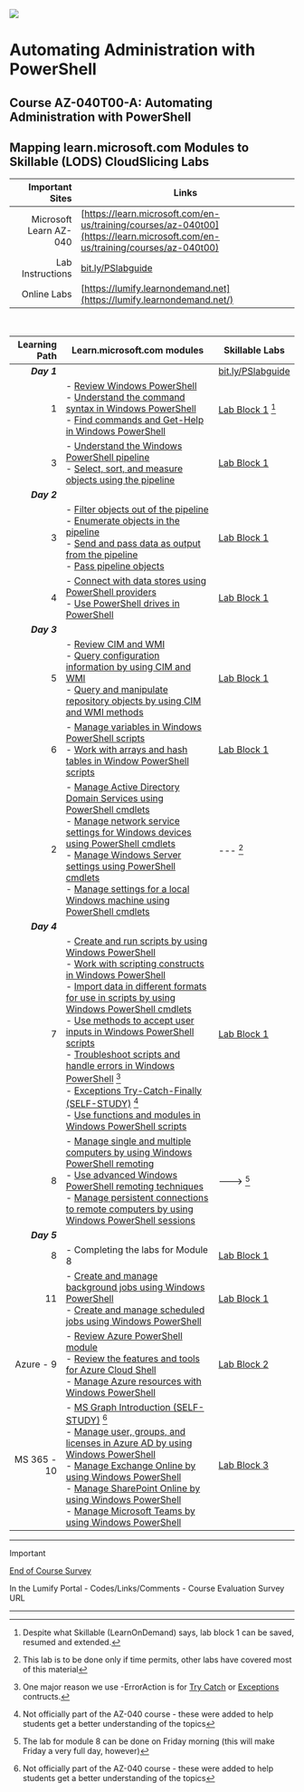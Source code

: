![](https://upload.wikimedia.org/wikipedia/commons/a/af/PowerShell_Core_6.0_icon.png) 
# Automating Administration with PowerShell
## Course AZ-040T00-A: Automating Administration with PowerShell


## Mapping learn.microsoft.com Modules to Skillable (LODS) CloudSlicing Labs
<!--- [MS Learn site](https://learn.microsoft.com/en-au/training/courses/az-040t00?WT.mc_id=ilt_partner_webpage_wwl&ocid=509519#study-guide) --->

| Important Sites | Links |
|---:|---|
| Microsoft Learn AZ-040 | [https://learn.microsoft.com/en-us/training/courses/az-040t00](https://learn.microsoft.com/en-us/training/courses/az-040t00) |
| Lab Instructions | [bit.ly/PSlabguide](https://bit.ly/PSlabguide) |
| Online Labs | [https://lumify.learnondemand.net](https://lumify.learnondemand.net/) |
<br>

|Learning Path|Learn.microsoft.com modules | Skillable Labs|
|---:|---|---|
|***Day 1***||[bit.ly/PSlabguide](https://bit.ly/PSlabguide)|
|1|- [Review Windows PowerShell](https://learn.microsoft.com/en-us/training/modules/review-windows-powershell/)<br>- [Understand the command syntax in Windows PowerShell](https://learn.microsoft.com/en-us/training/modules/understand-command-syntax-windows-powershell/)<br>- [Find commands and Get-Help in Windows PowerShell](https://learn.microsoft.com/en-us/training/modules/find-commands-get-help-windows-powershell/)|[Lab Block 1](https://lumify.learnondemand.net/) [^1]|
|3|- [Understand the Windows PowerShell pipeline](https://learn.microsoft.com/en-us/training/modules/understand-windows-powershell-pipeline/)<br>- [Select, sort, and measure objects using the pipeline](https://learn.microsoft.com/en-us/training/modules/select-sort-measure-objects-use-pipeline/)|[Lab Block 1](https://lumify.learnondemand.net/)|
|***Day 2***|
|3|- [Filter objects out of the pipeline](https://learn.microsoft.com/en-us/training/modules/filter-objects-out-of-pipeline/)<br>- [Enumerate objects in the pipeline](https://learn.microsoft.com/en-us/training/modules/enumerate-objects-pipeline/)<br>- [Send and pass data as output from the pipeline](https://learn.microsoft.com/en-us/training/modules/send-pass-data-output-from-pipeline/)<br>- [Pass pipeline objects](https://learn.microsoft.com/en-us/training/modules/pass-pipeline-objects/)|[Lab Block 1](https://lumify.learnondemand.net/)|
|4|- [Connect with data stores using PowerShell providers](https://learn.microsoft.com/en-us/training/modules/connect-data-stores-use-powershell-providers/)<br>- [Use PowerShell drives in PowerShell](https://learn.microsoft.com/en-us/training/modules/use-powershell-drives-powershell/)|[Lab Block 1](https://lumify.learnondemand.net/)|
|***Day 3***|
|5|- [Review CIM and WMI](https://learn.microsoft.com/en-us/training/modules/review-common-information-model-windows-management-instrumentation/)<br>- [Query configuration information by using CIM and WMI](https://learn.microsoft.com/en-us/training/modules/query-configuration-information/)<br>- [Query and manipulate repository objects by using CIM and WMI methods](https://learn.microsoft.com/en-us/training/modules/query-manipulate-repository-objects/)|[Lab Block 1](https://lumify.learnondemand.net/)|
|6|- [Manage variables in Windows PowerShell scripts](https://learn.microsoft.com/en-us/training/modules/manage-variables-windows-powershell-scripts/)<br>- [Work with arrays and hash tables in Window PowerShell scripts](https://learn.microsoft.com/en-us/training/modules/work-arrays-hash-tables-window-powershell-scripts/)|[Lab Block 1](https://lumify.learnondemand.net/)|
|2|- [Manage Active Directory Domain Services using PowerShell cmdlets](https://learn.microsoft.com/en-us/training/modules/manage-active-directory-domain-services-use-powershell-cmdlets/)<br>- [Manage network service settings for Windows devices using PowerShell cmdlets](https://learn.microsoft.com/en-us/training/modules/manage-network-service-settings-for-windows-devices-use-powershell-cmdlets/)<br>- [Manage Windows Server settings using PowerShell cmdlets](https://learn.microsoft.com/en-us/training/modules/manage-windows-server-settings-use-powershell-cmdlets/)<br>- [Manage settings for a local Windows machine using PowerShell cmdlets](https://learn.microsoft.com/en-us/training/modules/manage-settings-for-local-windows-machine-use-powershell-cmdlets/)|--- [^2]|
|***Day 4***|
|7|- [Create and run scripts by using Windows PowerShell](https://learn.microsoft.com/en-us/training/modules/create-run-scripts-use-windows-powershell/)<br>- [Work with scripting constructs in Windows PowerShell](https://learn.microsoft.com/en-us/training/modules/work-script-constructs-windows-powershell/)<br>- [Import data in different formats for use in scripts by using Windows PowerShell cmdlets](https://learn.microsoft.com/en-us/training/modules/import-data-different-formats-for-use-scripts/)<br>- [Use methods to accept user inputs in Windows PowerShell scripts](https://learn.microsoft.com/en-us/training/modules/use-methods-to-accept-user-inputs-windows-powershell-scripts/)<br>- [Troubleshoot scripts and handle errors in Windows PowerShell](https://learn.microsoft.com/en-us/training/modules/troubleshoot-scripts-handle-errors-windows-powershell/)       [^3]<br>- [Exceptions Try-Catch-Finally (SELF-STUDY)](https://learn.microsoft.com/en-us/powershell/scripting/learn/deep-dives/everything-about-exceptions?view=powershell-7.5) [^5] <br>- [Use functions and modules in Windows PowerShell scripts](https://learn.microsoft.com/en-us/training/modules/use-functions-modules-windows-powershell-scripts/)|[Lab Block 1](https://lumify.learnondemand.net/) |
|8|- [Manage single and multiple computers by using Windows PowerShell remoting](https://learn.microsoft.com/en-us/training/modules/manage-single-multiple-computers-use-windows-powershell-remoting/)<br>- [Use advanced Windows PowerShell remoting techniques](https://learn.microsoft.com/en-us/training/modules/use-advanced-windows-powershell-remoting-techniques/)<br>- [Manage persistent connections to remote computers by using Windows PowerShell sessions](https://learn.microsoft.com/en-us/training/modules/manage-persistent-connections-to-remote-computers/)|---> [^4]|
|***Day 5***|
|8|- Completing the labs for Module 8|[Lab Block 1](https://lumify.learnondemand.net/) |
|11|- [Create and manage background jobs using Windows PowerShell](https://learn.microsoft.com/en-us/training/modules/create-manage-background-jobs-use-windows-powershell/)<br>- [Create and manage scheduled jobs using Windows PowerShell](https://learn.microsoft.com/en-us/training/modules/create-manage-scheduled-jobs-use-windows-powershell/)|[Lab Block 1](https://lumify.learnondemand.net/)|
|Azure - 9|- [Review Azure PowerShell module](https://learn.microsoft.com/en-us/training/modules/review-azure-powershell-module/)<br>- [Review the features and tools for Azure Cloud Shell](https://learn.microsoft.com/en-us/training/modules/review-features-tools-for-azure-cloud-shell/)<br>- [Manage Azure resources with Windows PowerShell](https://learn.microsoft.com/en-us/training/modules/manage-azure-resources-windows-powershell/)  |[Lab Block 2](https://lumify.learnondemand.net/)|
|MS 365 - 10|-  [MS Graph Introduction (SELF-STUDY)](https://learn.microsoft.com/en-us/training/modules/msgraph-intro-overview/) [^5] <br>- [Manage user\, groups\, and licenses in Azure AD by using Windows PowerShell](https://learn.microsoft.com/en-us/training/modules/manage-users-groups-licenses-azure-active-directory-use-windows-powershell/)<br>- [Manage Exchange Online by using Windows PowerShell](https://learn.microsoft.com/en-us/training/modules/manage-exchange-online-use-windows-powershell/)<br>- [Manage SharePoint Online by using Windows PowerShell](https://learn.microsoft.com/en-us/training/modules/manage-sharepoint-online-use-windows-powershell/)<br>- [Manage Microsoft Teams by using Windows PowerShell](https://learn.microsoft.com/en-us/training/modules/manage-microsoft-teams-use-windows-powershell/)|[Lab Block 3](https://lumify.learnondemand.net/)|

---
> [!IMPORTANT]
> [End of Course Survey](https://my.lumifywork.com)
>
> In the Lumify Portal - Codes/Links/Comments -  Course Evaluation Survey URL
---

[^1]: Despite what Skillable (LearnOnDemand) says, lab block 1 can be saved, resumed and extended.  
[^3]: One major reason we use -ErrorAction is for [Try Catch](https://learn.microsoft.com/en-us/powershell/module/microsoft.powershell.core/about/about_try_catch_finally)  or [Exceptions](https://learn.microsoft.com/en-us/powershell/scripting/learn/deep-dives/everything-about-exceptions) contructs.
[^4]: The lab for module 8 can be done on Friday morning (this will make Friday a very full day, however) 
[^2]: This lab is to be done only if time permits, other labs have covered most of this material
[^5]: Not officially part of the AZ-040 course - these were added to help students get a better understanding of the topics
